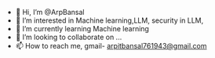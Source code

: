 - 👋 Hi, I’m @ArpBansal
- 👀 I’m interested in Machine learning,LLM, security in LLM,
- 🌱 I’m currently learning Machine learning
- 💞️ I’m looking to collaborate on ...
- 📫 How to reach me, gmail- arpitbansal761943@gmail.com

<!---
ArpBansal/ArpBansal is a ✨ special ✨ repository because its `README.md` (this file) appears on your GitHub profile.
You can click the Preview link to take a look at your changes.
--->

